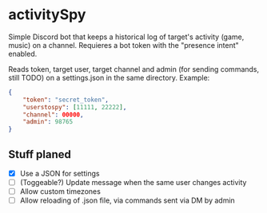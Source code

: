 # activitySpy
Simple Discord bot that keeps a historical log of target's activity (game, music) on a channel. Requieres a bot token with the "presence intent" enabled.

Reads token, target user, target channel and admin (for sending commands, still TODO) on a settings.json in the same directory. Example:

```json
{
    "token": "secret_token",
    "userstospy": [11111, 22222],
    "channel": 00000,
    "admin": 98765
}
```

## Stuff planed
- [X] Use a JSON for settings
- [ ] \(Toggeable?) Update message when the same user changes activity 
- [ ] Allow custom timezones
- [ ] Allow reloading of .json file, via commands sent via DM by admin
